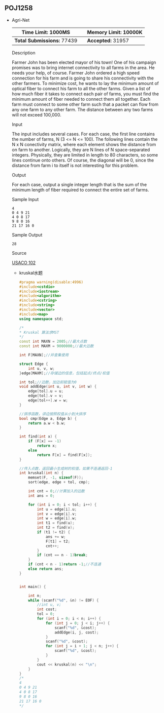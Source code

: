 ## POJ1258

* Agri-Net

    | **Time Limit:** 1000MS       |      | **Memory Limit:** 10000K |
    | ---------------------------- | ---- | ------------------------ |
    | **Total Submissions:** 77439 |      | **Accepted:** 31957      |
    
    Description
    
    Farmer John has been elected mayor of his town! One of his campaign promises was to bring internet connectivity to all farms in the area. He needs your help, of course.
    Farmer John ordered a high speed connection for his farm and is going to share his connectivity with the other farmers. To minimize cost, he wants to lay the minimum amount of optical fiber to connect his farm to all the other farms.
    Given a list of how much fiber it takes to connect each pair of farms, you must find the minimum amount of fiber needed to connect them all together. Each farm must connect to some other farm such that a packet can flow from any one farm to any other farm.
    The distance between any two farms will not exceed 100,000.
    
    Input
    
    The input includes several cases. For each case, the first line contains the number of farms, N (3 <= N <= 100). The following lines contain the N x N conectivity matrix, where each element shows the distance from on farm to another. Logically, they are N lines of N space-separated integers. Physically, they are limited in length to 80 characters, so some lines continue onto others. Of course, the diagonal will be 0, since the distance from farm i to itself is not interesting for this problem.
    
    Output
    
    For each case, output a single integer length that is the sum of the minimum length of fiber required to connect the entire set of farms.
    
    Sample Input
    
    ```
    4
    0 4 9 21
    4 0 8 17
    9 8 0 16
    21 17 16 0
    ```
    
    Sample Output
    
    ```
    28
    ```
    
    Source
    
    [USACO 102](http://poj.org/searchproblem?field=source&key=USACO+102)
    
    * kruskal水题
    
        ```c++
        #pragma warning(disable:4996)
        #include<cstdio>
        #include<iostream>
        #include<algorithm>
        #include<cstring>
        #include<string>
        #include<vector>
        #include<map>
        using namespace std;
        
        /*
        * Kruskal 算法求MST
        */
        const int MAXN = 2005;//最大点数
        const int MAXM = 9000000;//最大边数
        
        int F[MAXN];//并查集使用
        
        struct Edge {
        	int u, v, w;
        }edge[MAXM];//存储边的信息，包括起点/终点/权值
        
        int tol;//边数，加边前赋值为0
        void addEdge(int u, int v, int w) {
        	edge[tol].u = u;
        	edge[tol].v = v;
        	edge[tol++].w = w;
        }
        
        //排序函数，讲边按照权值从小到大排序
        bool cmp(Edge a, Edge b) {
        	return a.w < b.w;
        }
        
        int find(int x) {
        	if (F[x] == -1)
        		return x;
        	else
        		return F[x] = find(F[x]);
        }
        
        //传入点数，返回最小生成树的权值，如果不连通返回-1
        int kruskal(int n) {
        	memset(F, -1, sizeof(F));
        	sort(edge, edge + tol, cmp);
        
        	int cnt = 0;//计算加入的边数
        	int ans = 0;
        
        	for (int i = 0; i < tol; i++) {
        		int u = edge[i].u;
        		int v = edge[i].v;
        		int w = edge[i].w;
        		int t1 = find(u);
        		int t2 = find(v);
        		if (t1 != t2) {
        			ans += w;
        			F[t1] = t2;
        			cnt++;
        		}
        		if (cnt == n - 1)break;
        	}
        	if (cnt < n - 1)return -1;//不连通
        	else return ans;
        }
        
        
        int main() {
        
        	int n;
        	while (scanf("%d", &n) != EOF) {
        		//int u, v;
        		int cost;
        		tol = 0;
        		for (int i = 0; i < n; i++) {
        			for (int j = 0; j < i; j++) {
        				scanf("%d", &cost);
        				addEdge(i, j, cost);
        			}
        			scanf("%d", &cost);
        			for (int j = i + 1; j < n; j++) {
        				scanf("%d", &cost);
        			}
        		}
        		cout << kruskal(n) << "\n";
        	}
        }
        /*
        4
        0 4 9 21
        4 0 8 17
        9 8 0 16
        21 17 16 0
        */
        ```
    
        

